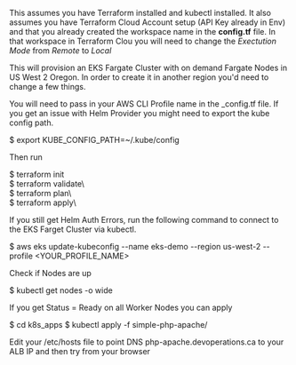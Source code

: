 This assumes you have Terraform installed and kubectl installed. It also assumes you have Terraform Cloud Account setup (API Key already in Env) and that you already created the workspace name in the __config.tf__ file. In that workspace in Terraform Clou you will need to change the _Exectution Mode_ from _Remote_ to _Local_

This will provision an EKS Fargate Cluster with on demand Fargate Nodes in  US West 2 Oregon. In order to create it in another region you'd need to change a few things.

You will need to pass in your AWS CLI Profile name in the  _config.tf file. If you get an issue with Helm Provider you might need to export the kube config path. 

$ export KUBE_CONFIG_PATH=~/.kube/config

Then run 

$ terraform init\
$ terraform validate\  
$ terraform plan\   
$ terraform apply\  

If you still get Helm Auth Errors, run the following command to connect to the EKS Farget Cluster via kubectl. 

$ aws eks update-kubeconfig --name eks-demo --region us-west-2 --profile <YOUR_PROFILE_NAME>

Check if Nodes are up

$ kubectl get nodes -o wide

If you get Status = Ready on all Worker Nodes you can apply 

$ cd k8s_apps
$ kubectl apply -f simple-php-apache/

Edit your /etc/hosts file to point DNS php-apache.devoperations.ca to your ALB IP and then try from your browser
